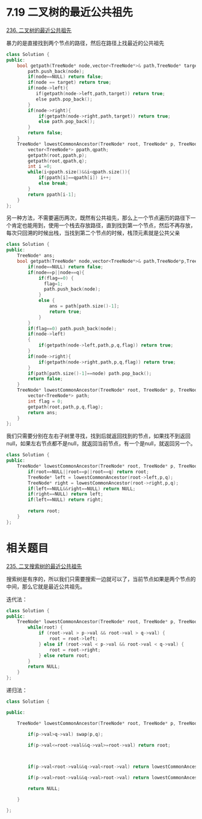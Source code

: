 # 7.19 二叉树的最近公共祖先

[236. 二叉树的最近公共祖先](https://leetcode.cn/problems/lowest-common-ancestor-of-a-binary-tree/)

暴力的是直接找到两个节点的路径，然后在路径上找最近的公共祖先

```cpp
class Solution {
public:
    bool getpath(TreeNode* node,vector<TreeNode*>& path,TreeNode* target){
        path.push_back(node);
        if(node==NULL) return false;
        if(node == target) return true;
        if(node->left){
           if(getpath(node->left,path,target)) return true;
           else path.pop_back();
        }
        if(node->right){
            if(getpath(node->right,path,target)) return true;
            else path.pop_back();
        }
        return false;
    }
    TreeNode* lowestCommonAncestor(TreeNode* root, TreeNode* p, TreeNode* q) {
        vector<TreeNode*> ppath,qpath;
        getpath(root,ppath,p);
        getpath(root,qpath,q);
        int i =0;
        while(i<ppath.size()&&i<qpath.size()){
            if(ppath[i]==qpath[i]) i++;
            else break;
        }
        return ppath[i-1];
    }
};
```

另一种方法，不需要遍历两次，既然有公共祖先，那么上一个节点遍历的路径下一个肯定也能用到，使用一个栈去存放路径，直到找到第一个节点，然后不再存放，每次只回溯的时候出栈，当找到第二个节点的时候，栈顶元素就是公共父亲

```cpp
class Solution {
public:
    TreeNode* ans;
    bool getpath(TreeNode* node,vector<TreeNode*>& path,TreeNode*p,TreeNode*q,int& flag){
        if(node==NULL) return false;
        if(node==p||node==q){
            if(flag==0) {
              flag=1;
              path.push_back(node);
            }
            else {
                ans = path[path.size()-1];
                return true;
            }
        }
        if(flag==0) path.push_back(node);
        if(node->left)
        {
            if(getpath(node->left,path,p,q,flag)) return true;
        }
        if(node->right){
            if(getpath(node->right,path,p,q,flag)) return true;
        }
        if(path[path.size()-1]==node) path.pop_back();
        return false;
    }
    TreeNode* lowestCommonAncestor(TreeNode* root, TreeNode* p, TreeNode* q) {
        vector<TreeNode*> path;
        int flag = 0;
        getpath(root,path,p,q,flag);
        return ans;
    }
};
```

我们只需要分别在左右子树里寻找，找到后就返回找到的节点，如果找不到返回null，如果左右节点都不是null，就返回当前节点，有一个是null，就返回另一个。

```cpp
class Solution {
public:
    TreeNode* lowestCommonAncestor(TreeNode* root, TreeNode* p, TreeNode* q) {
        if(root==NULL||root==p||root==q) return root;
        TreeNode* left = lowestCommonAncestor(root->left,p,q);
        TreeNode* right = lowestCommonAncestor(root->right,p,q);
        if(left==NULL&&right==NULL) return NULL;
        if(right==NULL) return left;
        if(left==NULL) return right;
 
        return root;
    }
};
```

# 相关题目

[235. 二叉搜索树的最近公共祖先](https://leetcode.cn/problems/lowest-common-ancestor-of-a-binary-search-tree/)

搜索树是有序的，所以我们只需要搜索一边就可以了，当前节点如果是两个节点的中间，那么它就是最近公共祖先。

迭代法：

```cpp
class Solution {
public:
    TreeNode* lowestCommonAncestor(TreeNode* root, TreeNode* p, TreeNode* q) {
        while(root) {
            if (root->val > p->val && root->val > q->val) {
                root = root->left;
            } else if (root->val < p->val && root->val < q->val) {
                root = root->right;
            } else return root;
        }
        return NULL;
    }
};
```

递归法：

```cpp
class Solution {

public:

    TreeNode* lowestCommonAncestor(TreeNode* root, TreeNode* p, TreeNode* q) {

        if(p->val>q->val) swap(p,q);

        if(p->val<=root->val&&q->val>=root->val) return root;

  

        if(p->val<root->val&&q->val<root->val) return lowestCommonAncestor(root->left,p,q);

        if(p->val>root->val&&q->val>root->val) return lowestCommonAncestor(root->right,p,q);

        return NULL;

    }

};
```